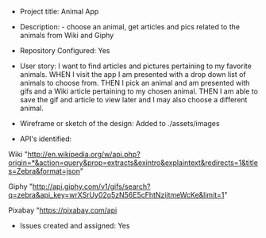 * Project title: Animal App
* Description: - choose an animal, get articles and pics related to the animals from Wiki and Giphy

* Repository Configured: Yes

* User story: I want to find articles and pictures pertaining to my favorite animals. 
WHEN I visit the app I am presented with a drop down list of animals to choose from.
THEN I pick an animal and am presented with gifs and a Wiki article pertaining to my chosen animal. 
THEN I am able to save the gif and article to view later and I may also choose a different animal. 


* Wireframe or sketch of the design: Added to ./assets/images

* API's identified:

Wiki "http://en.wikipedia.org/w/api.php?origin=*&action=query&prop=extracts&exintro&explaintext&redirects=1&titles=Zebra&format=json"
 
Giphy "http://api.giphy.com/v1/gifs/search?q=zebra&api_key=wrXSrUy02o5zN56E5cFhtNzijtmeWcKe&limit=1"

Pixabay "https://pixabay.com/api




* Issues created and assigned: Yes
